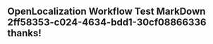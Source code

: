 <properties
ms.topic="hero-topic"
ms.test1="hero-topic"
ms.test2="test"/>

## OpenLocalization Workflow Test MarkDown 2ff58353-c024-4634-bdd1-30cf08866336 thanks!
